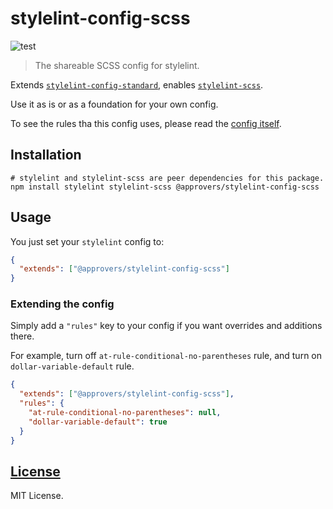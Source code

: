 # stylelint-config-scss

![test](https://github.com/approvers/stylelint-config-scss/workflows/test/badge.svg)

> The shareable SCSS config for stylelint.

Extends [`stylelint-config-standard`](https://github.com/stylelint/stylelint-config-standard), enables [`stylelint-scss`](https://github.com/kristerkari/stylelint-scss).

Use it as is or as a foundation for your own config.

To see the rules tha this config uses, please read the [config itself](https://github.com/approvers/stylelint-config-scss/blob/master/index.js).


## Installation

```shell script
# stylelint and stylelint-scss are peer dependencies for this package.
npm install stylelint stylelint-scss @approvers/stylelint-config-scss
```


## Usage

You just set your `stylelint` config to:

```json
{
  "extends": ["@approvers/stylelint-config-scss"]
}
```


### Extending the config

Simply add a `"rules"` key to your config if you want overrides and additions there.

For example, turn off `at-rule-conditional-no-parentheses` rule, and turn on `dollar-variable-default` rule.

```json
{
  "extends": ["@approvers/stylelint-config-scss"],
  "rules": {
    "at-rule-conditional-no-parentheses": null,
    "dollar-variable-default": true
  }
}
```


## [License](https://github.com/approvers/stylelint-config-scss/blob/master/LICENSE)

MIT License.
